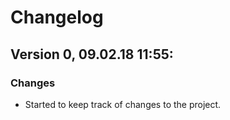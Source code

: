 # Changelog
## Version 0, 09.02.18 11:55:
### Changes
* Started to keep track of changes to the project.
